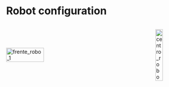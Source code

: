 # Robot configuration
<div style="display: flex; align-items: center; justify-content: space-between;">
  <img 
    src="https://github.com/user-attachments/assets/441e9606-1d60-40af-bf5b-f565d33e9c59" 
    alt="frente_robo_1" 
    style="width:45%; margin-right: 5%;" 
  />

  <img 
    src="https://github.com/user-attachments/assets/7cfe526c-2079-4ff8-ae39-731d2781bcf5" 
    alt="centro_robo" 
    style="width:45%;" 
  />

</div>
